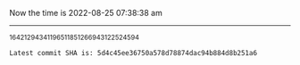 Now the time is 2022-08-25 07:38:38 am

---

<small>16421294341196511851266943122524594</small>

```txt
Latest commit SHA is: 5d4c45ee36750a578d78874dac94b884d8b251a6
```
